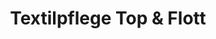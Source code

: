 ---
title: "Textilpflege Top & Flott"
url: /hamburg/textilpflege-top-und-flott/
shop: Schneiderei
---